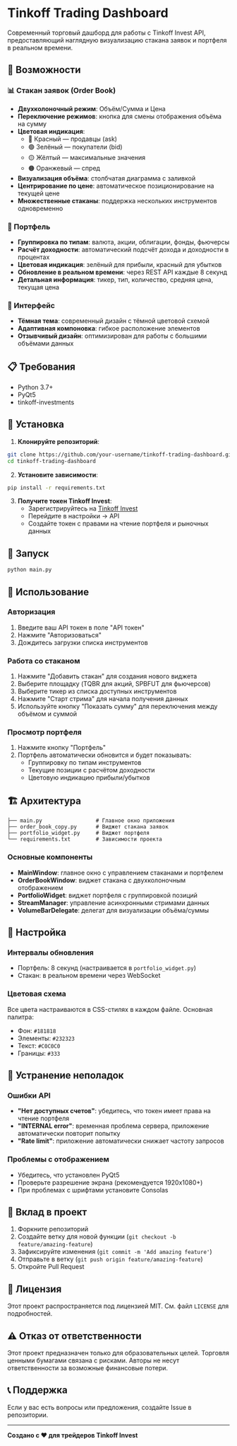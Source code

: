 # Tinkoff Trading Dashboard

Современный торговый дашборд для работы с Tinkoff Invest API, предоставляющий наглядную визуализацию стакана заявок и портфеля в реальном времени.

## 🚀 Возможности

### 📊 Стакан заявок (Order Book)
- **Двухколоночный режим**: Объём/Сумма и Цена
- **Переключение режимов**: кнопка для смены отображения объёма на сумму
- **Цветовая индикация**: 
  - 🔴 Красный — продавцы (ask)
  - 🟢 Зелёный — покупатели (bid)
  - 🟡 Жёлтый — максимальные значения
  - 🟠 Оранжевый — спред
- **Визуализация объёма**: столбчатая диаграмма с заливкой
- **Центрирование по цене**: автоматическое позиционирование на текущей цене
- **Множественные стаканы**: поддержка нескольких инструментов одновременно

### 💼 Портфель
- **Группировка по типам**: валюта, акции, облигации, фонды, фьючерсы
- **Расчёт доходности**: автоматический подсчёт дохода и доходности в процентах
- **Цветовая индикация**: зелёный для прибыли, красный для убытков
- **Обновление в реальном времени**: через REST API каждые 8 секунд
- **Детальная информация**: тикер, тип, количество, средняя цена, текущая цена

### 🎨 Интерфейс
- **Тёмная тема**: современный дизайн с тёмной цветовой схемой
- **Адаптивная компоновка**: гибкое расположение элементов
- **Отзывчивый дизайн**: оптимизирован для работы с большими объёмами данных

## 📋 Требования

- Python 3.7+
- PyQt5
- tinkoff-investments

## 🔧 Установка

1. **Клонируйте репозиторий**:
```bash
git clone https://github.com/your-username/tinkoff-trading-dashboard.git
cd tinkoff-trading-dashboard
```

2. **Установите зависимости**:
```bash
pip install -r requirements.txt
```

3. **Получите токен Tinkoff Invest**:
   - Зарегистрируйтесь на [Tinkoff Invest](https://www.tinkoff.ru/invest/)
   - Перейдите в настройки → API
   - Создайте токен с правами на чтение портфеля и рыночных данных

## 🚀 Запуск

```bash
python main.py
```

## 📖 Использование

### Авторизация
1. Введите ваш API токен в поле "API токен"
2. Нажмите "Авторизоваться"
3. Дождитесь загрузки списка инструментов

### Работа со стаканом
1. Нажмите "Добавить стакан" для создания нового виджета
2. Выберите площадку (TQBR для акций, SPBFUT для фьючерсов)
3. Выберите тикер из списка доступных инструментов
4. Нажмите "Старт стрима" для начала получения данных
5. Используйте кнопку "Показать сумму" для переключения между объёмом и суммой

### Просмотр портфеля
1. Нажмите кнопку "Портфель"
2. Портфель автоматически обновится и будет показывать:
   - Группировку по типам инструментов
   - Текущие позиции с расчётом доходности
   - Цветовую индикацию прибыли/убытков

## 🏗️ Архитектура

```
├── main.py                 # Главное окно приложения
├── order_book_copy.py      # Виджет стакана заявок
├── portfolio_widget.py     # Виджет портфеля
└── requirements.txt        # Зависимости проекта
```

### Основные компоненты

- **MainWindow**: главное окно с управлением стаканами и портфелем
- **OrderBookWindow**: виджет стакана с двухколоночным отображением
- **PortfolioWidget**: виджет портфеля с группировкой позиций
- **StreamManager**: управление асинхронными стримами данных
- **VolumeBarDelegate**: делегат для визуализации объёма/суммы

## 🔧 Настройка

### Интервалы обновления
- Портфель: 8 секунд (настраивается в `portfolio_widget.py`)
- Стакан: в реальном времени через WebSocket

### Цветовая схема
Все цвета настраиваются в CSS-стилях в каждом файле. Основная палитра:
- Фон: `#181818`
- Элементы: `#232323`
- Текст: `#C0C0C0`
- Границы: `#333`

## 🐛 Устранение неполадок

### Ошибки API
- **"Нет доступных счетов"**: убедитесь, что токен имеет права на чтение портфеля
- **"INTERNAL error"**: временная проблема сервера, приложение автоматически повторит попытку
- **"Rate limit"**: приложение автоматически снижает частоту запросов

### Проблемы с отображением
- Убедитесь, что установлен PyQt5
- Проверьте разрешение экрана (рекомендуется 1920x1080+)
- При проблемах с шрифтами установите Consolas

## 🤝 Вклад в проект

1. Форкните репозиторий
2. Создайте ветку для новой функции (`git checkout -b feature/amazing-feature`)
3. Зафиксируйте изменения (`git commit -m 'Add amazing feature'`)
4. Отправьте в ветку (`git push origin feature/amazing-feature`)
5. Откройте Pull Request

## 📄 Лицензия

Этот проект распространяется под лицензией MIT. См. файл `LICENSE` для подробностей.

## ⚠️ Отказ от ответственности

Этот проект предназначен только для образовательных целей. Торговля ценными бумагами связана с рисками. Авторы не несут ответственности за возможные финансовые потери.

## 📞 Поддержка

Если у вас есть вопросы или предложения, создайте Issue в репозитории.

---

**Создано с ❤️ для трейдеров Tinkoff Invest** 